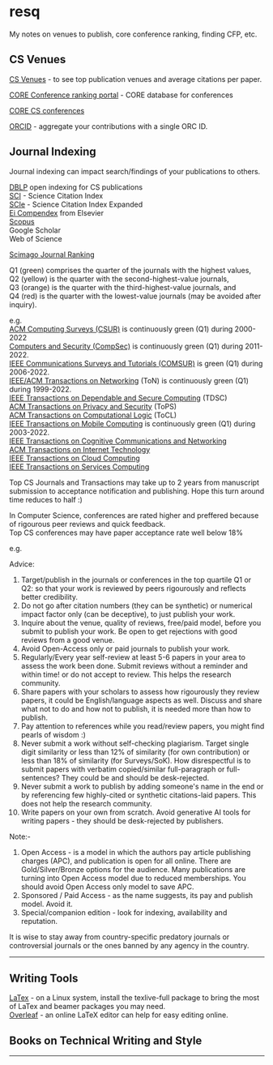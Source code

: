 # resq
My notes on venues to publish, core conference ranking, finding CFP, etc.   

## CS Venues   

[CS Venues](https://www.cs.cornell.edu/andru/csconf.html) - to see top publication venues and average citations per paper.    

[CORE Conference ranking portal](http://portal.core.edu.au/conf-ranks/) - CORE database for conferences    

[CORE CS conferences](https://iiti.ac.in/people/~artiwari/cseconflist.html)   

[ORCID](https://orcid.org/signin) - aggregate your contributions with a single ORC ID.   

## Journal Indexing   
Journal indexing can impact search/findings of your publications to others.   

[DBLP](https://dblp.org/) open indexing for CS publications   
[SCI]() - Science Citation Index   
[SCIe]() - Science Citation Index Expanded   
[Ei Compendex](https://www.elsevier.com/solutions/engineering-village/content/compendex) from Elsevier    
[Scopus](https://scopusindexedjournals.com/)     
Google Scholar    
Web of Science   

[Scimago Journal Ranking](https://www.scimagojr.com/)   

Q1 (green) comprises the quarter of the journals with the highest values,   
Q2 (yellow) is the quarter with the second-highest-value journals,    
Q3 (orange) is the quarter with the third-highest-value journals, and    
Q4 (red) is the quarter with the lowest-value journals (may be avoided after inquiry).    

e.g.    
[ACM Computing Surveys (CSUR)](https://www.scimagojr.com/journalsearch.php?q=23038&tip=sid&clean=0) is continuously green (Q1) during 2000-2022     
[Computers and Security (CompSec)](https://www.scimagojr.com/journalsearch.php?q=28898&tip=sid&clean=0) is continuously green (Q1) during 2011-2022.    
[IEEE Communications Surveys and Tutorials (COMSUR)](https://www.scimagojr.com/journalsearch.php?q=17900156715&tip=sid&clean=0) is green (Q1) during 2006-2022.    
[IEEE/ACM Transactions on Networking](https://www.scimagojr.com/journalsearch.php?q=27237&tip=sid&clean=0) (ToN) is continuously green (Q1) during 1999-2022.       
[IEEE Transactions on Dependable and Secure Computing](https://www.scimagojr.com/journalsearch.php?q=28918&tip=sid&clean=0) (TDSC)     
[ACM Transactions on Privacy and Security](https://www.scimagojr.com/journalsearch.php?q=21100832567&tip=sid&clean=0) (ToPS)     
[ACM Transactions on Computational Logic](https://www.scimagojr.com/journalsearch.php?q=23051&tip=sid&clean=0) (ToCL)     
[IEEE Transactions on Mobile Computing](https://www.scimagojr.com/journalsearch.php?q=25038&tip=sid&clean=0) is continuously green (Q1) during 2003-2022.      
[IEEE Transactions on Cognitive Communications and Networking](https://www.scimagojr.com/journalsearch.php?q=21100854831&tip=sid&clean=0)     
[ACM Transactions on Internet Technology](https://www.scimagojr.com/journalsearch.php?q=15773&tip=sid&clean=0)     
[IEEE Transactions on Cloud Computing](https://www.scimagojr.com/journalsearch.php?q=21100338351&tip=sid&clean=0)      
[IEEE Transactions on Services Computing](https://www.scimagojr.com/journalsearch.php?q=18300156728&tip=sid&clean=0)     

Top CS Journals and Transactions may take up to 2 years from manuscript submission to acceptance notification and publishing. Hope this turn around time reduces to half :)     

In Computer Science, conferences are rated higher and preffered because of rigourous peer reviews and quick feedback.     
Top CS conferences may have paper acceptance rate well below 18%     

e.g. 




Advice:    
1. Target/publish in the journals or conferences in the top quartile Q1 or Q2: so that your work is reviewed by peers rigourously and reflects better credibility.    
2. Do not go after citation numbers (they can be synthetic) or numerical impact factor only (can be deceptive), to just publish your work.    
3. Inquire about the venue, quality of reviews, free/paid model, before you submit to publish your work. Be open to get rejections with good reviews from a good venue.    
4. Avoid Open-Access only or paid journals to publish your work.    
5. Regularly/Every year self-review at least 5-6 papers in your area to assess the work been done. Submit reviews without a reminder and within time! or do not accept to review. This helps the research community.    
6. Share papers with your scholars to assess how rigourously they review papers, it could be English/language aspects as well. Discuss and share what not to do and how not to publish, it is needed more than how to publish.    
7. Pay attention to references while you read/review papers, you might find pearls of wisdom :)     
8. Never submit a work without self-checking plagiarism. Target single digit similarity or less than 12% of similarity (for own contribution) or less than 18% of similarity (for Surveys/SoK). How disrespectful is to submit papers with verbatim copied/similar full-paragraph or full-sentences? They could be and should be desk-rejected.      
9. Never submit a work to publish by adding someone's name in the end or by referencing few highly-cited or synthetic citations-laid papers. This does not help the research community.     
10. Write papers on your own from scratch. Avoid generative AI tools for writing papers - they should be desk-rejected by publishers.     


Note:-   
1. Open Access - is a model in which the authors pay article publishing charges (APC), and publication is open for all online. There are Gold/Silver/Bronze options for the audience. Many publications are turning into Open Access model due to reduced memberships. You should avoid Open Access only model to save APC.    
2. Sponsored / Paid Access -  as the name suggests, its pay and publish model. Avoid it.    
3. Special/companion edition - look for indexing, availability and reputation.    

It is wise to stay away from country-specific predatory journals or controversial journals or the ones banned by any agency in the country.     

----

## Writing Tools   
[LaTex](https://github.com/rks101/latex) - on a Linux system, install the texlive-full package to bring the most of LaTex and beamer packages you may need.   
[Overleaf](overleaf.com) - an online LaTeX editor can help for easy editing online.   

## Books on Technical Writing and Style  


---- 
